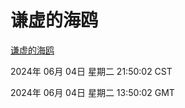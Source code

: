 # 谦虚的海鸥
[谦虚的海鸥](http://219.139.196.120:56308/qxdho/course/base/hotlink/index.php)

2024年 06月 04日 星期二 21:50:02 CST

2024年 06月 04日 星期二 13:50:02 GMT
